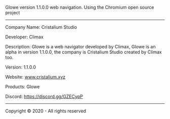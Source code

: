 Glowe version 1.1.0.0 web navigation. Using the Chromium open source project

------------------------------------------------

Company Name: Cristalium Studio

Developer: Climax

Description: Glowe is a web navigator developed by Climax, Glowe is an alpha in version 1.1.0.0, the company is Cristalium Studio created by Climax too.

Version: 1.1.0.0

Website: www.cristalium.xyz

Products: Glowe

Discord: https://discord.gg/GZECypP

------------------------------------------------

Copyright © 2020 - All rights reserved
